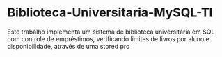 # Biblioteca-Universitaria-MySQL-TI
Este trabalho implementa um sistema de biblioteca universitária em SQL com controle de empréstimos, verificando limites de livros por aluno e disponibilidade, através de uma stored pro
